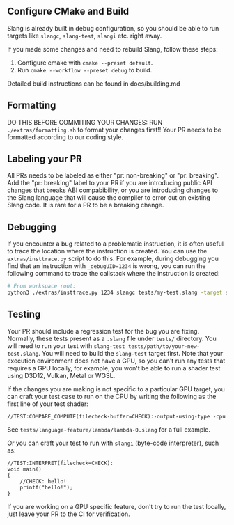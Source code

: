 ## Configure CMake and Build

Slang is already built in debug configuration, so you should be able to run targets
like `slangc`, `slang-test`, `slangi` etc. right away.

If you made some changes and need to rebuild Slang, follow these steps:

1. Configure cmake with `cmake --preset default`.
2. Run `cmake --workflow --preset debug` to build.

Detailed build instructions can be found in docs/building.md

## Formatting

DO THIS BEFORE COMMITING YOUR CHANGES:
    RUN `./extras/formatting.sh` to format your changes first!!
Your PR needs to be formatted according to our coding style.

## Labeling your PR

All PRs needs to be labeled as either "pr: non-breaking" or "pr: breaking".
Add the "pr: breaking" label to  your PR if you are introducing public API changes that breaks ABI compabibility,
or you are introducing changes to the Slang language that will cause the compiler to error out on existing Slang code.
It is rare for a PR to be a breaking change.

## Debugging

If you encounter a bug related to a problematic instruction, it is often useful to trace the location where the instruction is created.
You can use the `extras/insttrace.py` script to do this. For example, during debugging you find that an instruction with `_debugUID=1234`
is wrong, you can run the following command to trace the callstack where the instruction is created:

```bash
# From workspace root:
python3 ./extras/insttrace.py 1234 slangc tests/my-test.slang -target spirv
```

## Testing

Your PR should include a regression test for the bug you are fixing.
Normally, these tests present as a `.slang` file under `tests/` directory.
You will need to run your test with `slang-test tests/path/to/your-new-test.slang`.
You will need to build the `slang-test` target first.
Note that your execution environment does not have a GPU, so you can't run any tests that requires a GPU locally, for example,
you won't be able to run a shader test using D3D12, Vulkan, Metal or WGSL.

If the changes you are making is not specific to a particular GPU target, you can craft your test case to run on the CPU
by writing the following as the first line of your test shader:

```
//TEST:COMPARE_COMPUTE(filecheck-buffer=CHECK):-output-using-type -cpu
```
See `tests/language-feature/lambda/lambda-0.slang` for a full example.

Or you can craft your test to run with `slangi`  (byte-code interpreter), such as:

```
//TEST:INTERPRET(filecheck=CHECK):
void main()
{
    //CHECK: hello!
    printf("hello!");
}
```

If you are working on a GPU specific feature, don't try to run the test locally, just leave your PR to the CI for verification.